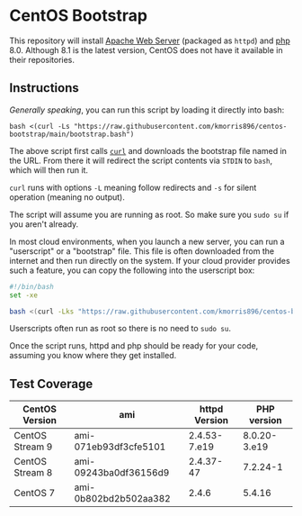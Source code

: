 # CentOS Bootstrap

This repository will install [Apache Web Server](https://httpd.apache.org/) (packaged as `httpd`) and [php](https://www.php.net/) 8.0.  Although 8.1 is the latest version, CentOS does not have it available in their repositories.

## Instructions

*Generally speaking*, you can run this script by loading it directly into bash:

`bash <(curl -Ls "https://raw.githubusercontent.com/kmorris896/centos-bootstrap/main/bootstrap.bash")`

The above script first calls [`curl`](https://curl.se/docs/manpage.html) and downloads the bootstrap file named in the URL.  From there it will redirect the script contents via `STDIN` to `bash`, which will then run it.

`curl` runs with options `-L` meaning follow redirects and `-s` for silent operation (meaning no output).

The script will assume you are running as root.  So make sure you `sudo su` if you aren't already.

In most cloud environments, when you launch a new server, you can run a "userscript" or a "bootstrap" file.  This file is often downloaded from the internet and then run directly on the system.  If your cloud provider provides such a feature, you can copy the following into the userscript box:

```bash
#!/bin/bash
set -xe

bash <(curl -Lks "https://raw.githubusercontent.com/kmorris896/centos-bootstrap/main/bootstrap.bash")
```

Userscripts often run as root so there is no need to `sudo su`.

Once the script runs, httpd and php should be ready for your code, assuming you know where they get installed.

## Test Coverage

| CentOS Version   | ami    | httpd Version    | PHP version |
|----------------- | ------ | ---------------- | ----------- |
| CentOS Stream 9  | ami-071eb93df3cfe5101 | 2.4.53-7.e19    | 8.0.20-3.e19    |
| CentOS Stream 8  | ami-09243ba0df36156d9 | 2.4.37-47    | 7.2.24-1 |
| CentOS 7 | ami-0b802bd2b502aa382 | 2.4.6 | 5.4.16 |
